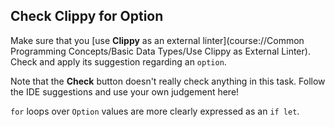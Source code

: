 ﻿## Check Clippy for Option

Make sure that you [use **Clippy** as an external linter](course://Common Programming Concepts/Basic Data Types/Use Clippy as External Linter). 
Check and apply its suggestion regarding an `option`.

Note that the **Check** button doesn't really check anything in this task. Follow the IDE suggestions and use your own judgement here!

<div class="hint"><code>for</code> loops over <code>Option</code> values are more clearly expressed 
as an <code>if let</code>.</div>